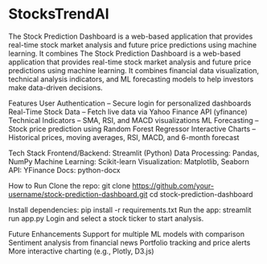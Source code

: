 # StocksTrendAI
The Stock Prediction Dashboard is a web-based application that provides real-time stock market analysis and future price predictions using machine learning. It combines The Stock Prediction Dashboard is a web-based application that provides real-time stock market analysis and future price predictions using machine learning.
It combines financial data visualization, technical analysis indicators, and ML forecasting models to help investors make data-driven decisions.

 Features
 User Authentication – Secure login for personalized dashboards
 Real-Time Stock Data – Fetch live data via Yahoo Finance API (yfinance)
 Technical Indicators – SMA, RSI, and MACD visualizations
 ML Forecasting – Stock price prediction using Random Forest Regressor
Interactive Charts – Historical prices, moving averages, RSI, MACD, and 6-month forecast

 Tech Stack
Frontend/Backend: Streamlit (Python)
Data Processing: Pandas, NumPy
Machine Learning: Scikit-learn
Visualization: Matplotlib, Seaborn
API: YFinance
Docs: python-docx

How to Run
Clone the repo:
git clone https://github.com/your-username/stock-prediction-dashboard.git
cd stock-prediction-dashboard

Install dependencies:
pip install -r requirements.txt
Run the app:
streamlit run app.py
Login and select a stock ticker to start analysis.

Future Enhancements
Support for multiple ML models with comparison
Sentiment analysis from financial news
Portfolio tracking and price alerts
More interactive charting (e.g., Plotly, D3.js)

